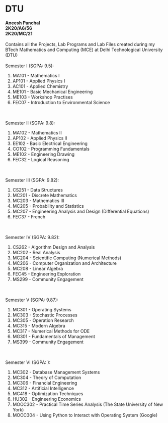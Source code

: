 # DTU
**Aneesh Panchal</br>
2K20/A6/56</br>
2K20/MC/21</br></br>**
Contains all the Projects, Lab Programs and Lab Files created during my BTech Mathematics and Computing (MCE) at Delhi Technological University (DTU)</br></br>
Semester I (SGPA: 9.5):
1. MA101 - Mathematics I 
2. AP101 - Applied Physics I 
3. AC101 - Applied Chemistry 
4. ME101 - Basic Mechanical Engineering 
5. ME103 - Workshop Practises 
6. FEC07 - Introduction to Environmental Science 

</br></br>
Semester II (SGPA: 9.8):
1. MA102 - Mathematics II 
2. AP102 - Applied Physics II 
3. EE102 - Basic Electrical Engineering 
4. CO102 - Programming Fundamentals 
5. ME102 - Engineering Drawing 
6. FEC32 - Logical Reasoning 

</br></br>
Semester III (SGPA: 9.82):
1. CS251 - Data Structures 
2. MC201 - Discrete Mathematics
3. MC203 - Mathematics III
4. MC205 - Probability and Statistics
5. MC207 - Engineering Analysis and Design (Differential Equations)
6. FEC37 - French

</br></br>
Semester IV (SGPA: 9.82):
1. CS262 - Algorithm Design and Analysis
2. MC202 - Real Analysis
3. MC204 - Scientific Computing (Numerical Methods)
4. MC206 - Computer Organization and Architecture
5. MC208 - Linear Algebra
6. FEC45 - Engineering Exploration
7. MS299 - Community Engagement

</br></br>
Semester V (SGPA: 9.87):
1. MC301 - Operating Systems
2. MC303 - Stochastic Processes
3. MC305 - Operation Research
4. MC315 - Modern Algebra
5. MC317 - Numerical Methods for ODE
6. MG301 - Fundamentals of Management 
7. MS399 - Community Engagement

</br></br>
Semester VI (SGPA: ):
1. MC302 - Database Management Systems
2. MC304 - Theory of Computation
3. MC306 - Financial Engineering
4. MC312 - Artificial Intelligence
5. MC418 - Optimization Techniques
6. HU302 - Engineering Economics
7. MOOC302 - Practical Time Series Analysis (The State University of New York)
8. MOOC304 - Using Python to Interact with Operating System (Google)
